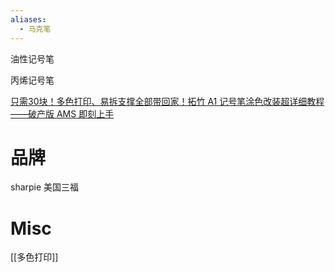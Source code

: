 ```yaml
---
aliases:
  - 马克笔
---
```



油性记号笔

丙烯记号笔


[只需30块！多色打印、易拆支撑全部带回家！拓竹 A1 记号笔涂色改装超详细教程——破产版 AMS 即刻上手](https://www.bilibili.com/video/BV1cC41147NM/)


# 品牌


sharpie 美国三福

# Misc


[[多色打印]]





